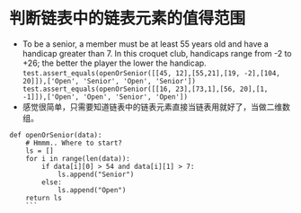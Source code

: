 # 判断链表中的链表元素的值得范围
- To be a senior, a member must be at least 55 years old and have a handicap greater than 7. 
In this croquet club, handicaps range from -2 to +26; the better the player the lower the handicap.  
`test.assert_equals(openOrSenior([[45, 12],[55,21],[19, -2],[104, 20]]),['Open', 'Senior', 'Open', 'Senior'])  
  test.assert_equals(openOrSenior([[16, 23],[73,1],[56, 20],[1, -1]]),['Open', 'Open', 'Senior', 'Open'])`
- 感觉很简单，只需要知道链表中的链表元素直接当链表用就好了，当做二维数组。
```
def openOrSenior(data):
    # Hmmm.. Where to start?
    ls = []
    for i in range(len(data)):
        if data[i][0] > 54 and data[i][1] > 7:
            ls.append("Senior")
        else:
            ls.append("Open")
    return ls
    ```
